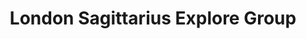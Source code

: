 ---
templateKey: 'event-page'
title: London Sagittarius Explore Group 
sup: London’s Technical User Group is back with post-symposium goodness! 🙌🏼
details:
  sponsors: Sagittarius
  date: Thursday 14th November 2019
  timings: Arrival from 6 pmPresentations from 6:30pm
  food: Beer & pizzas provide by our friends at Explore 🍺🍕
venue:
  location: Huckletree Shoreditch
  details: Enter via the main Alphabeta Building reception (14-18 Finsbury square) You will be shown down the central staircase, which goes straight into our event space. ✨
agenda: >
  6:00 - arrival
  6:30 - first speaker
  7:00 - second speaker
  7:30 - BREAK
  8:00 - third speaker
  8:30 - fourth speaker
  Networking  
speakers: 
  - speaker: 
    who: Paul Stephen, CEO @ Sagittarius
    intro: > 
      Highlights from Symposium 2019
    description: >
      Join us for a ride through the land of Sitecore, and Pieter will show you all the new bits and pieces of the latest releases fit into the bigger picture. You’ll get a full overview of the Sitecore landscape and how our products work together. Highlighting what’s new since last Symposium and what’s coming in the upcoming release, all within the context of the full landscape and added value
  - speaker: 
    who: Alex Washtell, Director @ Kasaku
    intro: >
      Sitecore PowerShell Extensions - Sitecore's Swiss Army knife
    description: >
      Sitecore PowerShell Extensions is now considered an essential Sitecore module, but it's still underused. Find out how you can make giant productivity improvements in your Sitecore solutions with simple steps, and quickly deliver new functionality to your clients in minutes, not hours. Includes features from the just-released version 6.0.
  - speaker:  
    who: Rob Earlam, Technical Evangelist of Sitecore Experience Commerce @ Sitecore
    intro: > 
      So you've installed XC, now what?
    description: >
      This session covers the gap we currently have with existing XC enablement. We have lots of documentation covering how to install XC locally and also how to develop plug-ins, but there are some steps that need to be performed between these two actions. In this session, we will cover how to set up an XC solution to follow Helix guidelines. This solution structure will contain code that needs to be published to each of the required publishing targets (XP & XC). See how to use Azure DevOps to create a simple CI pipeline to deploy this solution out to an Azure PaaS environment. 
meta:
  metaTitle: London Sagittarius Explore Group 
  metaDescription: London’s Technical User Group is back with post-symposium goodness!
  metaKeywords: sitecore, user group, london, sagittarius, explore group
---
